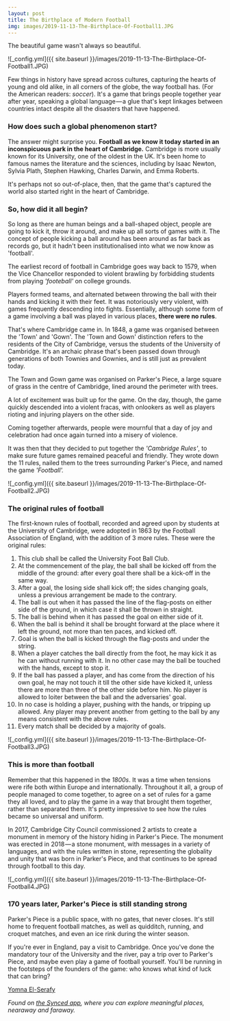 ```yaml
---
layout: post
title: The Birthplace of Modern Football 
img: images/2019-11-13-The-Birthplace-Of-Football1.JPG
---
```


The beautiful game wasn't always so beautiful.


![_config.yml]({{ site.baseurl }}/images/2019-11-13-The-Birthplace-Of-Football1.JPG)


Few things in history have spread across cultures, capturing the hearts of young and old alike, in all corners of the globe, the way football has. (For the American readers: _soccer_). It&#39;s a game that brings people together year after year, speaking a global language — a glue that&#39;s kept linkages between countries intact despite all the disasters that have happened.


### **How does such a global phenomenon start?**

The answer might surprise you. **Football as we know it today started in an inconspicuous park in the heart of Cambridge.** Cambridge is more usually known for its University, one of the oldest in the UK. It&#39;s been home to famous names the literature and the sciences, including by Isaac Newton, Sylvia Plath, Stephen Hawking, Charles Darwin, and Emma Roberts.

It&#39;s perhaps not so out-of-place, then, that the game that&#39;s captured the world also started right in the heart of Cambridge.


### **So, how did it all begin?**

So long as there are human beings and a ball-shaped object, people are going to kick it, throw it around, and make up all sorts of games with it. The concept of people kicking a ball around has been around as far back as records go, but it hadn&#39;t been institutionalised into what we now know as &#39;football&#39;.

The earliest record of football in Cambridge goes way back to 1579, when the Vice Chancellor responded to violent brawling by forbidding students from playing _&#39;footeball&#39;_ on college grounds.

Players formed teams, and alternated between throwing the ball with their hands and kicking it with their feet. It was notoriously very violent, with games frequently descending into fights. Essentially, although some form of a game involving a ball was played in various places, **there were no rules**.

That&#39;s where Cambridge came in. In 1848, a game was organised between the &#39;Town&#39; and &#39;Gown&#39;. The &#39;Town and Gown&#39; distinction refers to the residents of the City of Cambridge, versus the students of the University of Cambridge. It&#39;s an archaic phrase that&#39;s been passed down through generations of both Townies and Gownies, and is still just as prevalent today.

The Town and Gown game was organised on Parker&#39;s Piece, a large square of grass in the centre of Cambridge, lined around the perimeter with trees.

A lot of excitement was built up for the game. On the day, though, the game quickly descended into a violent fracas, with onlookers as well as players rioting and injuring players on the other side.

Coming together afterwards, people were mournful that a day of joy and celebration had once again turned into a misery of violence.

It was then that they decided to put together the _&#39;Cambridge Rules&#39;_, to make sure future games remained peaceful and friendly. They wrote down the 11 rules, nailed them to the trees surrounding Parker&#39;s Piece, and named the game _&#39;Football&#39;._


![_config.yml]({{ site.baseurl }}/images/2019-11-13-The-Birthplace-Of-Football2.JPG)


### **The original rules of football**

The first-known rules of football, recorded and agreed upon by students at the University of Cambridge, were adopted in 1863 by the Football Association of England, with the addition of 3 more rules. These were the original rules:

1. This club shall be called the University Foot Ball Club.
2. At the commencement of the play, the ball shall be kicked off from the middle of the ground: after every goal there shall be a kick-off in the same way.
3. After a goal, the losing side shall kick off; the sides changing goals, unless a previous arrangement be made to the contrary.
4. The ball is out when it has passed the line of the flag-posts on either side of the ground, in which case it shall be thrown in straight.
5. The ball is behind when it has passed the goal on either side of it.
6. When the ball is behind it shall be brought forward at the place where it left the ground, not more than ten paces, and kicked off.
7. Goal is when the ball is kicked through the flag-posts and under the string.
8. When a player catches the ball directly from the foot, he may kick it as he can without running with it. In no other case may the ball be touched with the hands, except to stop it.
9. If the ball has passed a player, and has come from the direction of his own goal, he may not touch it till the other side have kicked it, unless there are more than three of the other side before him. No player is allowed to loiter between the ball and the adversaries&#39; goal.
10. In no case is holding a player, pushing with the hands, or tripping up allowed. Any player may prevent another from getting to the ball by any means consistent with the above rules.
11. Every match shall be decided by a majority of goals.


![_config.yml]({{ site.baseurl }}/images/2019-11-13-The-Birthplace-Of-Football3.JPG)


### **This is more than football**

Remember that this happened in the _1800s_. It was a time when tensions were rife both within Europe and internationally. Throughout it all, a group of people managed to come together, to agree on a set of rules for a game they all loved, and to play the game in a way that brought them together, rather than separated them. It&#39;s pretty impressive to see how the rules became so universal and uniform.

In 2017, Cambridge City Council commissioned 2 artists to create a monument in memory of the history hiding in Parker&#39;s Piece. The monument was erected in 2018 — a stone monument, with messages in a variety of languages, and with the rules written in stone, representing the globality and unity that was born in Parker&#39;s Piece, and that continues to be spread through football to this day.


![_config.yml]({{ site.baseurl }}/images/2019-11-13-The-Birthplace-Of-Football4.JPG)


### **170 years later, Parker&#39;s Piece is still standing strong**

Parker&#39;s Piece is a public space, with no gates, that never closes. It&#39;s still home to frequent football matches, as well as quidditch, running, and croquet matches, and even an ice rink during the winter season.

If you&#39;re ever in England, pay a visit to Cambridge. Once you&#39;ve done the mandatory tour of the University and the river, pay a trip over to Parker&#39;s Piece, and maybe even play a game of football yourself. You&#39;ll be running in the footsteps of the founders of the game: who knows what kind of luck that can bring?

[Yomna El-Serafy](https://medium.com/u/cfdf8602e700)

_Found on [the Synced app](http://onelink.to/8ttzr9), where you can explore meaningful places, nearaway and faraway._
